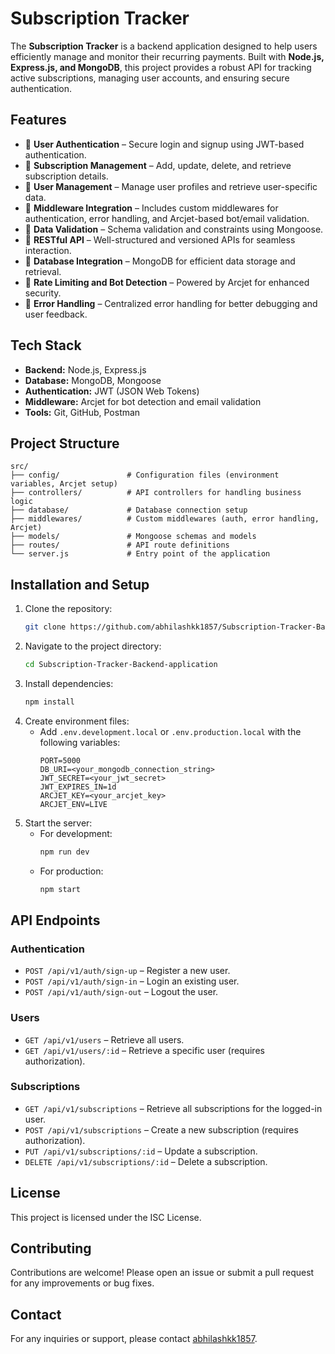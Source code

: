 # Subscription Tracker

The **Subscription Tracker** is a backend application designed to help users efficiently manage and monitor their recurring payments. Built with **Node.js, Express.js, and MongoDB**, this project provides a robust API for tracking active subscriptions, managing user accounts, and ensuring secure authentication.

## Features
- 🔹 **User Authentication** – Secure login and signup using JWT-based authentication.
- 🔹 **Subscription Management** – Add, update, delete, and retrieve subscription details.
- 🔹 **User Management** – Manage user profiles and retrieve user-specific data.
- 🔹 **Middleware Integration** – Includes custom middlewares for authentication, error handling, and Arcjet-based bot/email validation.
- 🔹 **Data Validation** – Schema validation and constraints using Mongoose.
- 🔹 **RESTful API** – Well-structured and versioned APIs for seamless interaction.
- 🔹 **Database Integration** – MongoDB for efficient data storage and retrieval.
- 🔹 **Rate Limiting and Bot Detection** – Powered by Arcjet for enhanced security.
- 🔹 **Error Handling** – Centralized error handling for better debugging and user feedback.

## Tech Stack
- **Backend:** Node.js, Express.js
- **Database:** MongoDB, Mongoose
- **Authentication:** JWT (JSON Web Tokens)
- **Middleware:** Arcjet for bot detection and email validation
- **Tools:** Git, GitHub, Postman

## Project Structure
```
src/
├── config/               # Configuration files (environment variables, Arcjet setup)
├── controllers/          # API controllers for handling business logic
├── database/             # Database connection setup
├── middlewares/          # Custom middlewares (auth, error handling, Arcjet)
├── models/               # Mongoose schemas and models
├── routes/               # API route definitions
└── server.js             # Entry point of the application
```

## Installation and Setup
1. Clone the repository:
   ```bash
   git clone https://github.com/abhilashkk1857/Subscription-Tracker-Backend-application.git
   ```
2. Navigate to the project directory:
   ```bash
   cd Subscription-Tracker-Backend-application
   ```
3. Install dependencies:
   ```bash
   npm install
   ```
4. Create environment files:
   - Add `.env.development.local` or `.env.production.local` with the following variables:
     ```
     PORT=5000
     DB_URI=<your_mongodb_connection_string>
     JWT_SECRET=<your_jwt_secret>
     JWT_EXPIRES_IN=1d
     ARCJET_KEY=<your_arcjet_key>
     ARCJET_ENV=LIVE
     ```
5. Start the server:
   - For development:
     ```bash
     npm run dev
     ```
   - For production:
     ```bash
     npm start
     ```

## API Endpoints
### Authentication
- `POST /api/v1/auth/sign-up` – Register a new user.
- `POST /api/v1/auth/sign-in` – Login an existing user.
- `POST /api/v1/auth/sign-out` – Logout the user.

### Users
- `GET /api/v1/users` – Retrieve all users.
- `GET /api/v1/users/:id` – Retrieve a specific user (requires authorization).

### Subscriptions
- `GET /api/v1/subscriptions` – Retrieve all subscriptions for the logged-in user.
- `POST /api/v1/subscriptions` – Create a new subscription (requires authorization).
- `PUT /api/v1/subscriptions/:id` – Update a subscription.
- `DELETE /api/v1/subscriptions/:id` – Delete a subscription.

## License
This project is licensed under the ISC License.

## Contributing
Contributions are welcome! Please open an issue or submit a pull request for any improvements or bug fixes.

## Contact
For any inquiries or support, please contact [abhilashkk1857](https://github.com/abhilashkk1857).


